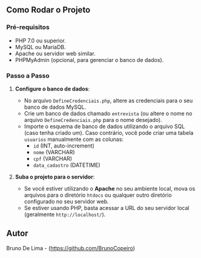 
## Como Rodar o Projeto

### Pré-requisitos

- PHP 7.0 ou superior.
- MySQL ou MariaDB.
- Apache ou servidor web similar.
- PHPMyAdmin (opcional, para gerenciar o banco de dados).

### Passo a Passo



1. **Configure o banco de dados**:
    - No arquivo `DefineCredenciais.php`, altere as credenciais para o seu banco de dados MySQL.
    - Crie um banco de dados chamado `entrevista` (ou altere o nome no arquivo `DefineCredenciais.php` para o nome desejado).
    - Importe o esquema de banco de dados utilizando o arquivo SQL (caso tenha criado um). Caso contrário, você pode criar uma tabela `usuarios` manualmente com as colunas:
      - `id` (INT, auto-increment)
      - `nome` (VARCHAR)
      - `cpf` (VARCHAR)
      - `data_cadastro` (DATETIME)

2. **Suba o projeto para o servidor**:
    - Se você estiver utilizando o **Apache** no seu ambiente local, mova os arquivos para o diretório `htdocs` ou qualquer outro diretório configurado no seu servidor web.
    - Se estiver usando PHP, basta acessar a URL do seu servidor local (geralmente `http://localhost/`).





## Autor

Bruno De Lima - (https://github.com/BrunoCopeiro)

